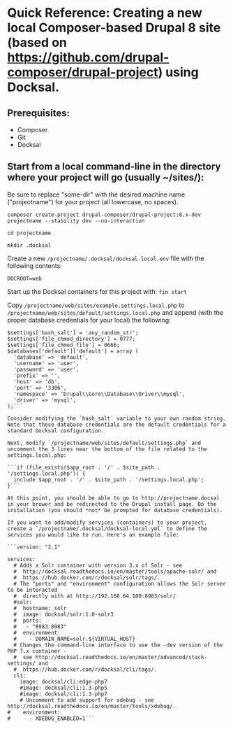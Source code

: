 # Quick Reference: Creating a new local Composer-based Drupal 8 site (based on https://github.com/drupal-composer/drupal-project) using Docksal.

## Prerequisites: 
  *  Composer  
  *  Git  
  *  Docksal  

## Start from a local command-line in the directory where your project will go (usually ~/sites/):

Be sure to replace "some-dir" with the desired machine name ("projectname") for your project (all lowercase, no spaces).
 
`composer create-project drupal-composer/drupal-project:8.x-dev projectname --stability dev --no-interaction`

`cd projectname`

`mkdir .docksal`

Create a new `/projectname/.docksal/docksal-local.env` file with the following contents:

`DOCROOT=web`

Start up the Docksal containers for this project with: `fin start`

Copy `/projectname/web/sites/example.settings.local.php` to `/projectname/web/sites/default/settings.local.php` and append (with the proper database credentials for your local) the following:
 
```$config_directories['sync'] = '../config';
$settings['hash_salt'] = 'any_random_str';
$settings['file_chmod_directory'] = 0777;
$settings['file_chmod_file'] = 0666;
$databases['default']['default'] = array (
  'database' => 'default',
  'username' => 'user',
  'password' => 'user',
  'prefix' => '',
  'host' => 'db',
  'port' => '3306',
  'namespace' => 'Drupal\\Core\\Database\\Driver\\mysql',
  'driver' => 'mysql',
);```

Consider modifying the `hash_salt` variable to your own random string. Note that these database credentials are the default credentials for a standard Docksal configuration.

Next, modify `/projectname/web/sites/default/settings.php` and uncomment the 3 lines near the bottom of the file related to the settings.local.php:

```if (file_exists($app_root . '/' . $site_path . '/settings.local.php')) {
  include $app_root . '/' . $site_path . '/settings.local.php';
}```

At this point, you should be able to go to http://projectname.docsal in your brower and be redirected to the Drupal install page. Do the installation (you should *not* be prompted for database credentials). 

If you want to add/modify services (containers) to your project, create a `/projectname/.docksal/docksal-local.yml` to define the services you would like to run. Here's an example file:

```version: "2.1"

services:
  # Adds a Solr container with version 3.x of Solr - see
  #  http://docksal.readthedocs.io/en/master/tools/apache-solr/ and 
  #  https://hub.docker.com/r/docksal/solr/tags/.
  # The "ports" and "environment" configuration allows the Solr server to be interacted
  #  directly with at http://192.168.64.100:8983/solr/
  #solr:
  #  hostname: solr
  #  image: docksal/solr:1.0-solr3
  #  ports:
  #   - "8983:8983"
  #  environment:
  #    - DOMAIN_NAME=solr.${VIRTUAL_HOST}
  # Changes the command-line interface to use the -dev version of the PHP 7.x container - 
  #  see http://docksal.readthedocs.io/en/master/advanced/stack-settings/ and 
  #  https://hub.docker.com/r/docksal/cli/tags/.  
  cli:
    image: docksal/cli:edge-php7
    #image: docksal/cli:1.3-php5
    #image: docksal/cli:1.3-php7
    # Uncomment to add support for xdebug - see http://docksal.readthedocs.io/en/master/tools/xdebug/.  
#    environment:
#      - XDEBUG_ENABLED=1```
